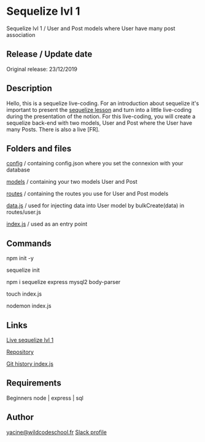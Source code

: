 # Sequelize lvl 1

Sequelize lvl 1 / User and Post models where User have many post association

## Release / Update date

Original release: 23/12/2019

## Description

Hello, this is a sequelize live-coding. For an introduction about sequelize it's important to present the [sequelize lesson](https://docs.google.com/presentation/d/1gNfuoZcDwAiln8-sStmQZ99SnR9mqhPobMdYceXlvgg/edit#slide=id.p) and turn into a little live-coding during the presentation of the notion. 
For this live-coding, you will create a sequelize back-end with two models, User and Post where the User have many Posts.
There is also a live [FR].


## Folders and files
[config](./sequelizelvl1/config/config.json) / containing config.json where you set the connexion with your database

[models](./sequelizelvl1/models) / containing your two models User and Post

[routes](./sequelizelvl1/routes) / containing the routes you use for User and Post models

[data.js](./sequelizelvl1/data.js) / used for injecting data into User model by bulkCreate(data) in routes/user.js

[index.js](./sequelizelvl1/index.js) / used as an entry point


## Commands
npm init -y

sequelize init

npm i sequelize express mysql2 body-parser

touch index.js

nodemon index.js


## Links

[Live sequelize lvl 1](https://www.youtube.com/watch?v=fok9kzWQ4xE)

[Repository](./sequelizelvl1)

[Git history index.js](https://github.githistory.xyz/Chojiu15/SequelizeLvl1/blob/master/index.js)


## Requirements

Beginners node | express | sql


## Author

yacine@wildcodeschool.fr 
[Slack profile](https://app.slack.com/client/T6SG2QGG2/GHKASSHPX/user_profile/UHPHN53TN)